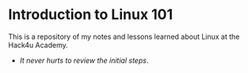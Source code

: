 # Introduction to Linux 101
This is a repository of my notes and lessons learned about Linux at the Hack4u Academy. 
- *It never hurts to review the initial steps*.
